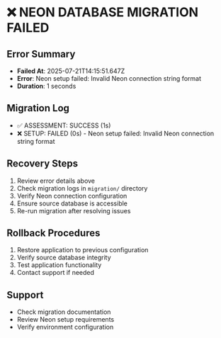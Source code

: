 # ❌ NEON DATABASE MIGRATION FAILED

## Error Summary
- **Failed At**: 2025-07-21T14:15:51.647Z
- **Error**: Neon setup failed: Invalid Neon connection string format
- **Duration**: 1 seconds

## Migration Log
- ✅ ASSESSMENT: SUCCESS (1s)
- ❌ SETUP: FAILED (0s) - Neon setup failed: Invalid Neon connection string format

## Recovery Steps
1. Review error details above
2. Check migration logs in `migration/` directory
3. Verify Neon connection configuration
4. Ensure source database is accessible
5. Re-run migration after resolving issues

## Rollback Procedures
1. Restore application to previous configuration
2. Verify source database integrity
3. Test application functionality
4. Contact support if needed

## Support
- Check migration documentation
- Review Neon setup requirements
- Verify environment configuration

